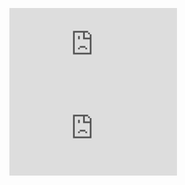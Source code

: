 
![My Stats](https://github-stats-evirunurm.vercel.app/api/stats.js?username=permin0ff&color=white&peng=false)
 ![My languages](https://github-stats-evirunurm.vercel.app/api/languages.js?username=permin0ff&color=white&pie=false)
